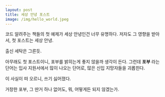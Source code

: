 ```yaml
---
layout: post
title: 세상 안녕 포스트
image: /img/hello_world.jpeg
---
```


코드 알려주는 책들의 첫 예제가 세상 안녕인건 너무 유명하다.
저자도 그 영향을 받아서, 첫 포스트는 세상 안녕.

출신 세탁은 그른듯.

아무래도 첫 포스트이니, 포부를 밝히는게 좋지 않을까 생각이 든다.
그런데 **포부** 라는 단어는 입사 지원서에서 많이 나오는 단어로,
많은 신입 지망자들을 괴롭힌다.

이 사실이 떠 오르니, 쓰기 싫어졌다.

거창한 포부, 그 딴거 하나 없어도, 뭐, 어떻게든 되지 않겠는가.